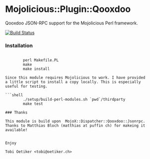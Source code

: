 Mojolicious::Plugin::Qooxdoo
============================

Qooxdoo JSON-RPC support for the Mojolicious Perl framework.

[![Build Status](https://travis-ci.org/oetiker/Mojolicious-Plugin-Qooxdoo.png?branch=master)](https://travis-ci.org/oetiker/Mojolicious-Plugin-Qooxdoo)

### Installation

```shell

        perl Makefile.PL
        make
        make install

Since this module requires Mojolicious to work. I have provided
a little script to install a copy locally. This is especially
useful for testing.

```shell
        ./setup/build-perl-modules.sh `pwd`/thirdparty
        make test

### Thanks

This module is build upon  MojoX::Dispatcher::Qooxdoo::Jsonrpc.
Thanks to Matthias Bloch (matthias at puffin ch) for makeing it
available!


Enjoy

Tobi Oetiker <tobi@oetiker.ch>
